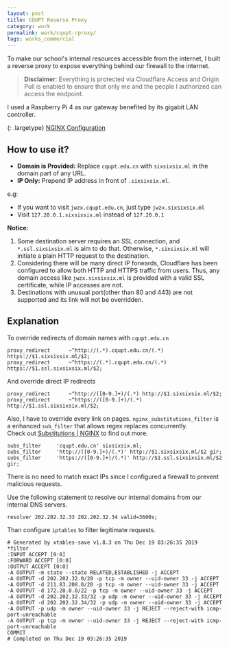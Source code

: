 ```yaml
---
layout: post
title: CQUPT Reverse Proxy
category: work
permalink: work/cqupt-rproxy/
tags: works_commercial
---
```


To make our school's internal resources accessible from the internet, I built a reverse proxy to expose everything behind our firewall to the internet.

> **Disclaimer**: Everything is protected via Cloudflare Access and Origin Pull is enabled to ensure that only me and the people I authorized can access the endpoint.

I used a Raspberry Pi 4 as our gateway benefited by its gigabit LAN controller.

{: .largetype}
[NGINX Configuration](https://colab.ifengge.cn/snippets/22)

## How to use it?
- **Domain is Provided:** Replace `cqupt.edu.cn` with `sixsixsix.ml` in the domain part of any URL.
- **IP Only:** Prepend IP address in front of `.sixsixsix.ml`.

e.g:
- If you want to visit `jwzx.cqupt.edu.cn`, just type `jwzx.sixsixsix.ml`
- Visit `127.20.0.1.sixsixsix.ml` instead of `127.20.0.1`

**Notice:**
1. Some destination server requires an SSL connection, and `*.ssl.sixsixsix.ml` is aim to do that. Otherwise, `*.sixsixsix.ml` will initiate a plain HTTP request to the destination.  
2. Considering there will be many direct IP forwards, Cloudflare has been configured to allow both HTTP and HTTPS traffic from users. Thus, any domain access like `jwzx.sixsixsix.ml` is provided with a valid SSL certificate, while IP accesses are not.
3. Destinations with unusual port(other than 80 and 443) are not supported and its link will not be overridden.

## Explanation

To override redirects of domain names with `cqupt.edu.cn`
```nginx
proxy_redirect 		~^http://(.*).cqupt.edu.cn/(.*) https://$1.sixsixsix.ml/$2;
proxy_redirect		~^https://(.*).cqupt.edu.cn/(.*) https://$1.ssl.sixsixsix.ml/$2;
```

And override direct IP redirects
```nginx
proxy_redirect		~^http://([0-9.]+)/(.*) http://$1.sixsixsix.ml/$2;
proxy_redirect		~^https://([0-9.]+)/(.*) http://$1.ssl.sixsixsix.ml/$2;
```

Also, I have to override every link on pages.
`nginx_substitutions_filter` is a enhanced `sub_filter` that allows regex replaces concurrently.  
Check out [Substitutions | NGINX](https://www.nginx.com/resources/wiki/modules/substitutions/) to find out more.

```nginx
subs_filter		'cqupt.edu.cn' sixsixsix.ml;
subs_filter		'http://([0-9.]+)/(.*)' http://$1.sixsixsix.ml/$2 gir;
subs_filter		'https://([0-9.]+)/(.*)' http://$1.ssl.sixsixsix.ml/$2 gir;
```
There is no need to match exact IPs since I configured a firewall to prevent malicious requests.

Use the following statement to resolve our internal domains from our internal DNS servers.
```nginx
resolver 202.202.32.33 202.202.32.34 valid=3600s;
```

Than configure `iptables` to filter legitimate requests.  
```iptables
# Generated by xtables-save v1.8.3 on Thu Dec 19 03:26:35 2019
*filter
:INPUT ACCEPT [0:0]
:FORWARD ACCEPT [0:0]
:OUTPUT ACCEPT [0:0]
-A OUTPUT -m state --state RELATED,ESTABLISHED -j ACCEPT
-A OUTPUT -d 202.202.32.0/20 -p tcp -m owner --uid-owner 33 -j ACCEPT
-A OUTPUT -d 211.83.208.0/20 -p tcp -m owner --uid-owner 33 -j ACCEPT
-A OUTPUT -d 172.20.0.0/22 -p tcp -m owner --uid-owner 33 -j ACCEPT
-A OUTPUT -d 202.202.32.33/32 -p udp -m owner --uid-owner 33 -j ACCEPT
-A OUTPUT -d 202.202.32.34/32 -p udp -m owner --uid-owner 33 -j ACCEPT
-A OUTPUT -p udp -m owner --uid-owner 33 -j REJECT --reject-with icmp-port-unreachable
-A OUTPUT -p tcp -m owner --uid-owner 33 -j REJECT --reject-with icmp-port-unreachable
COMMIT
# Completed on Thu Dec 19 03:26:35 2019
```
